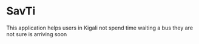 # SavTi
This application helps users in Kigali not spend time waiting a bus they are not sure is arriving soon 
